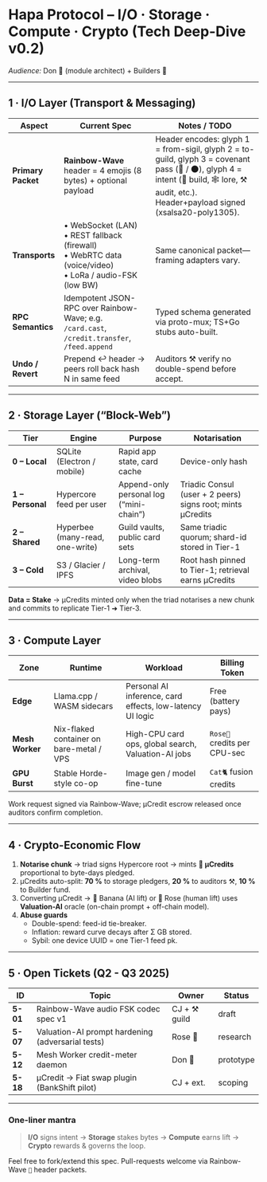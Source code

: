 # Hapa Protocol – I/O · Storage · Compute · Crypto (Tech Deep-Dive v0.2)

*Audience:* Don 🌻 (module architect) + Builders 🐝  

---

## 1 · I/O Layer (Transport & Messaging)

| Aspect | Current Spec | Notes / TODO |
|--------|--------------|--------------|
| **Primary Packet** | **Rainbow-Wave** header = 4 emojis (8 bytes) + optional payload | Header encodes: glyph 1 = from-sigil, glyph 2 = to-guild, glyph 3 = covenant pass (🌈 / 🌑), glyph 4 = intent (🐝 build, 🕸️ lore, ⚒️ audit, etc.). Header+payload signed (xsalsa20-poly1305). |
| **Transports** | • WebSocket (LAN) <br>• REST fallback (firewall) <br>• WebRTC data (voice/video) <br>• LoRa / audio-FSK (low BW) | Same canonical packet—framing adapters vary. |
| **RPC Semantics** | Idempotent JSON-RPC over Rainbow-Wave; e.g. `/card.cast`, `/credit.transfer`, `/feed.append` | Typed schema generated via proto-mux; TS+Go stubs auto-built. |
| **Undo / Revert** | Prepend ↩️ header → peers roll back hash N in same feed | Auditors ⚒️ verify no double-spend before accept. |

---

## 2 · Storage Layer (“Block-Web”)

| Tier | Engine | Purpose | Notarisation |
|------|--------|---------|--------------|
| **0 – Local** | SQLite (Electron / mobile) | Rapid app state, card cache | Device-only hash |
| **1 – Personal** | Hypercore feed per user | Append-only personal log (“mini-chain”) | Triadic Consul (user + 2 peers) signs root; mints μCredits |
| **2 – Shared** | Hyperbee (many-read, one-write) | Guild vaults, public card sets | Same triadic quorum; shard-id stored in Tier-1 |
| **3 – Cold** | S3 / Glacier / IPFS | Long-term archival, video blobs | Root hash pinned to Tier-1; retrieval earns μCredits |

**Data = Stake** → μCredits minted only when the triad notarises a new chunk and commits to replicate Tier-1 ➜ Tier-3.

---

## 3 · Compute Layer

| Zone | Runtime | Workload | Billing Token |
|------|---------|----------|---------------|
| **Edge** | Llama.cpp / WASM sidecars | Personal AI inference, card effects, low-latency UI logic | Free (battery pays) |
| **Mesh Worker** | Nix-flaked container on bare-metal / VPS | High-CPU card ops, global search, Valuation-AI jobs | `Rose🌹` credits per CPU-sec |
| **GPU Burst** | Stable Horde-style co-op | Image gen / model fine-tune | `Cat🐈` fusion credits |

Work request signed via Rainbow-Wave; μCredit escrow released once auditors confirm completion.

---

## 4 · Crypto-Economic Flow

1. **Notarise chunk** → triad signs Hypercore root → mints **🫰 μCredits** proportional to byte-days pledged.  
2. μCredits auto-split: **70 %** to storage pledgers, **20 %** to auditors ⚒️, **10 %** to Builder fund.  
3. Converting μCredit → 🍌 Banana (AI lift) or 🌹 Rose (human lift) uses **Valuation-AI** oracle (on-chain prompt + off-chain model).  
4. **Abuse guards**  
   * Double-spend: feed-id tie-breaker.  
   * Inflation: reward curve decays after Σ GB stored.  
   * Sybil: one device UUID = one Tier-1 feed pk.

---

## 5 · Open Tickets (Q2 - Q3 2025)

| ID | Topic | Owner | Status |
|----|-------|-------|--------|
| **5-01** | Rainbow-Wave audio FSK codec spec v1 | CJ + ⚒️ guild | draft |
| **5-07** | Valuation-AI prompt hardening (adversarial tests) | Rose 🌹 | research |
| **5-12** | Mesh Worker credit-meter daemon | Don 🐝 | prototype |
| **5-18** | μCredit → Fiat swap plugin (BankShift pilot) | CJ + ext. | scoping |

---

### One-liner mantra

> **I/O** signs intent → **Storage** stakes bytes → **Compute** earns lift → **Crypto** rewards & governs the loop.

Feel free to fork/extend this spec. Pull-requests welcome via Rainbow-Wave `🐝` header packets.
